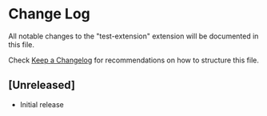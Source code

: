 # Change Log
All notable changes to the "test-extension" extension will be documented in this file.

Check [Keep a Changelog](http://keepachangelog.com/) for recommendations on how to structure this file.

## [Unreleased]
- Initial release